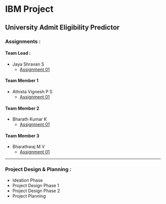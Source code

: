 # IBM Project

## University Admit Eligibility Predictor

### Assignments :

#### Team Lead :
- Jaya Shravan S
    - [Assignment 01](./Assignments/Team%20Lead/Assignment-01/JayaShravan_Assignment_1.ipynb)
#### Team Member 1
- Athista Vignesh P S
    - [Assignment 01](./Assignments/Team%20Member%201/Assignment-01/athistavignesh.p.s_Assignment-01.pdf)

#### Team Member 2
- Bharath Kumar K
    - [Assignment 01]()
#### Team Member 3
- Bharathwaj M V
    - [Assignment 01]()

---

### Project Design & Planning :
- Ideation Phase
- Project Design Phase 1
- Project Design Phase 2
- Project Planning

